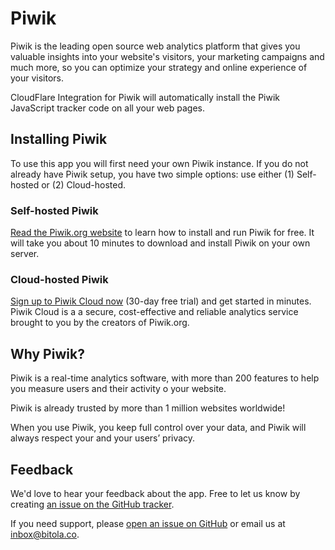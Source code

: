# Piwik

Piwik is the leading open source web analytics platform that gives you valuable 
insights into your website's visitors, your marketing campaigns and much more, so 
you can optimize your strategy and online experience of your visitors.

CloudFlare Integration for Piwik will automatically install the Piwik JavaScript tracker code on all your web pages.

## Installing Piwik

To use this app you will first need your own Piwik instance. If you do not already have Piwik setup, you have two simple options: use either (1) Self-hosted or (2) Cloud-hosted.

### Self-hosted Piwik 

[Read the Piwik.org website](http://piwik.org/) to learn how to install and run Piwik for free. It will take you about 10 minutes to download and install Piwik on your own server. 

### Cloud-hosted Piwik

[Sign up to Piwik Cloud now](https://piwik.org/hosting/?pk_campaign=cloudflare_app) (30-day free trial) and get started in minutes. Piwik Cloud is a a secure, cost-effective and reliable analytics service brought to you by the creators of Piwik.org.


## Why Piwik?

Piwik is a real-time analytics software, with more than 200 features to help you measure users and their activity o your website. 

Piwik is already trusted by more than 1 million websites worldwide!

When you use Piwik, you keep full control over your data, and Piwik will always respect your and your users’ privacy.

## Feedback

We'd love to hear your feedback about the app. Free to let us know by creating 
[an issue on the GitHub tracker](//github.com/BitolaCo/piwik_cfapp/issues).

If you need support, please [open an issue on GitHub](//github.com/BitolaCo/piwik_cfapp/issues) or email us at [inbox@bitola.co](mailto:inbox@bitola.co).

